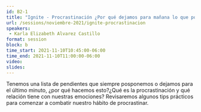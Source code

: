 ```yaml
---
id: B2-1
title: "Ignite - Procrastinación ¿Por qué dejamos para mañana lo que podemos hacer hoy?"
url: /sessions/noviembre-2021/ignite-procrastinacion
speakers:
 - Karla Elizabeth Alvarez Castillo
format: session
block: b
time_start: 2021-11-10T10:45:00-06:00
time_end: 2021-11-10T11:00:00-06:00
video:
slides:
---
```


Tenemos una lista de pendientes que siempre posponemos o dejamos para el último minuto, ¿por qué hacemos esto?¿Qué es la procrastinación y qué relación tiene con nuestras emociones? Revisaremos algunos tips prácticos para comenzar a combatir nuestro hábito de procrastinar.

